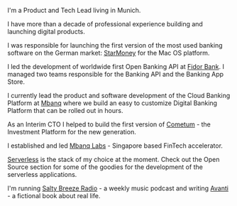 I'm a <span class="important">Product and Tech Lead</span> living in Munich.

I have more than a decade of professional experience building and launching digital products.

I was responsible for launching the first version of the most used banking software on the German market: <a href="https://apps.apple.com/de/app/starmoney-financemanagement/id1237596145" target="_blank">StarMoney</a> for the Mac OS platform.

I <span class="important">led the development of worldwide first Open Banking API</span> at <a href="https://www.fidor.com/solutions/developer" target="_blank">Fidor Bank</a>. I managed two teams responsible for the Banking API and the Banking App Store.

I currently <span class="important">lead the product and software development</span> of the Cloud Banking Platform at <a href="https://mbanq.com/cloud" target="_blank">Mbanq</a> where we build an easy to customize Digital Banking Platform that can be rolled out in hours.

As an Interim CTO I helped to build the first version of <a href="https://www.cometum.com" target="_blank">Cometum</a> - the Investment Platform for the new generation.

I established and led <a href="https://labs.mbanq.io" target="_blank">Mbanq Labs</a> - Singapore based FinTech accelerator.

<span class="important"><a href="https://www.serverless.com/" target="_blank">Serverless</a> is the stack of my choice</span> at the moment. Check out the <span class="important">Open Source</span> section for some of the goodies for the development of the serverless applications.

I'm running <a href="https://shows.acast.com/salty-breeze-radio/episodes" target="_blank">Salty Breeze Radio</a> - a weekly music podcast and writing <a href="https://ryan-raiz.github.io/avanti/" target="_blank">Avanti</a> - a fictional book about real life.
